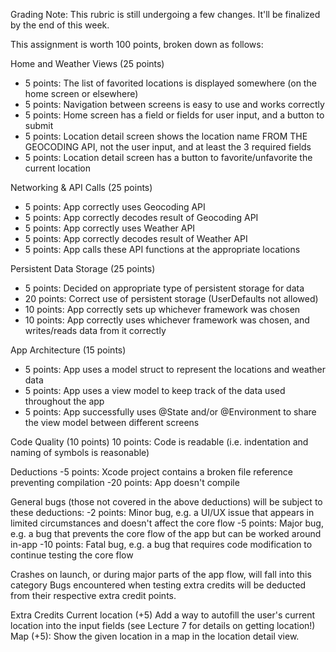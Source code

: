 Grading
Note: This rubric is still undergoing a few changes. It'll be finalized by the end of this week.

This assignment is worth 100 points, broken down as follows:

Home and Weather Views (25 points)
- 5 points: The list of favorited locations is displayed somewhere (on the home screen or elsewhere)
- 5 points: Navigation between screens is easy to use and works correctly
- 5 points: Home screen has a field or fields for user input, and a button to submit
- 5 points: Location detail screen shows the location name FROM THE GEOCODING API, not the user input, and at least the 3 required fields
- 5 points: Location detail screen has a button to favorite/unfavorite the current location

Networking & API Calls (25 points)
- 5 points: App correctly uses Geocoding API
- 5 points: App correctly decodes result of Geocoding API
- 5 points: App correctly uses Weather API
- 5 points: App correctly decodes result of Weather API
- 5 points: App calls these API functions at the appropriate locations

Persistent Data Storage (25 points)
- 5 points: Decided on appropriate type of persistent storage for data
- 20 points: Correct use of persistent storage (UserDefaults not allowed)
- 10 points: App correctly sets up whichever framework was chosen
- 10 points: App correctly uses whichever framework was chosen, and writes/reads data from it correctly

App Architecture (15 points)
- 5 points: App uses a model struct to represent the locations and weather data
- 5 points: App uses a view model to keep track of the data used throughout the app
- 5 points: App successfully uses @State and/or @Environment to share the view model between different screens

Code Quality (10 points)
10 points: Code is readable (i.e. indentation and naming of symbols is reasonable)

Deductions
-5 points: Xcode project contains a broken file reference preventing compilation
-20 points: App doesn't compile

General bugs (those not covered in the above deductions) will be subject to these deductions:
-2 points: Minor bug, e.g. a UI/UX issue that appears in limited circumstances and doesn't affect the core flow
-5 points: Major bug, e.g. a bug that prevents the core flow of the app but can be worked around in-app
-10 points: Fatal bug, e.g. a bug that requires code modification to continue testing the core flow

Crashes on launch, or during major parts of the app flow, will fall into this category
Bugs encountered when testing extra credits will be deducted from their respective extra credit points.

Extra Credits
Current location (+5) Add a way to autofill the user's current location into the input fields (see Lecture 7 for details on getting location!)
Map (+5): Show the given location in a map in the location detail view.
